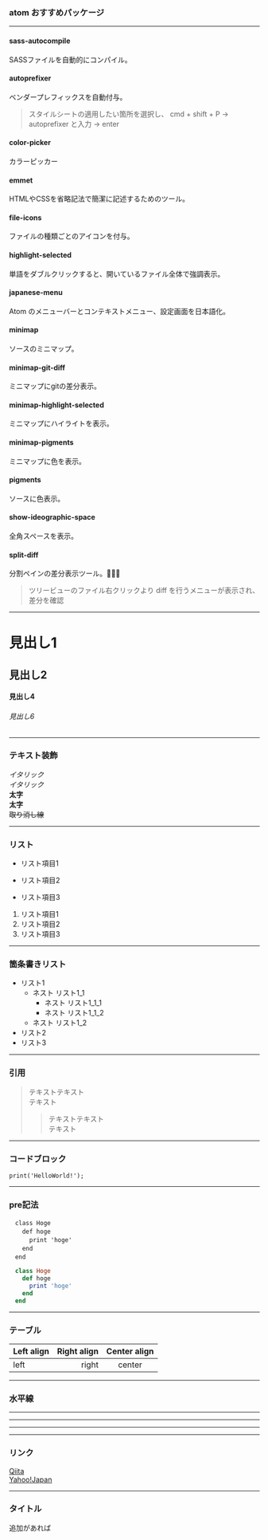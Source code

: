 ### atom おすすめパッケージ
---
#### sass-autocompile
SASSファイルを自動的にコンパイル。

#### autoprefixer
ベンダープレフィックスを自動付与。
>スタイルシートの適用したい箇所を選択し、
cmd + shift + P → autoprefixer と入力 → enter

#### color-picker
カラーピッカー

#### emmet
HTMLやCSSを省略記法で簡潔に記述するためのツール。

#### file-icons
ファイルの種類ごとのアイコンを付与。

#### highlight-selected
単語をダブルクリックすると、開いているファイル全体で強調表示。

#### japanese-menu
Atom のメニューバーとコンテキストメニュー、設定画面を日本語化。

#### minimap
ソースのミニマップ。

#### minimap-git-diff
ミニマップにgitの差分表示。

#### minimap-highlight-selected
ミニマップにハイライトを表示。

#### minimap-pigments
ミニマップに色を表示。

#### pigments
ソースに色表示。

#### show-ideographic-space
全角スペースを表示。

#### split-diff
分割ペインの差分表示ツール。
>ツリービューのファイル右クリックより diff を行うメニューが表示され、差分を確認

---
# 見出し1
## 見出し2
#### 見出し4
###### 見出し6

---
### テキスト装飾
*イタリック* <br>
_イタリック_ <br>
**太字** <br>
__太字__ <br>
~~取り消し線~~

---
### リスト
* リスト項目1
+ リスト項目2
- リスト項目3


1. リスト項目1
2. リスト項目2
3. リスト項目3

---
### 箇条書きリスト
- リスト1
  - ネスト リスト1_1
     - ネスト リスト1_1_1
     - ネスト リスト1_1_2
  - ネスト リスト1_2
- リスト2
- リスト3

---
### 引用
> テキストテキスト<br>
> テキスト<br>
>> テキストテキスト<br>
>> テキスト<br>

---
### コードブロック
`print('HelloWorld!');`

---
### pre記法
```
　class Hoge
　  def hoge
　    print 'hoge'
　  end
　end
```

~~~ruby
　class Hoge
　  def hoge
　    print 'hoge'
　  end
　end
~~~

---
### テーブル
| Left align | Right align | Center align |
|:-----------|------------:|:------------:|
| left       |       right |    center    |

---
### 水平線
---
***
* * *

---
### リンク
[Qiita](http://qiita.com/)<br>
[Yahoo!Japan](http://www.yahoo.co.jp/)<br>

---
### タイトル
追加があれば

